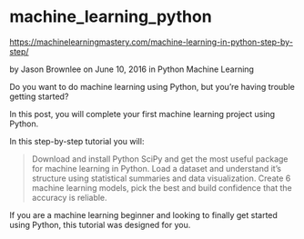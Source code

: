 # machine_learning_python
https://machinelearningmastery.com/machine-learning-in-python-step-by-step/

by Jason Brownlee on June 10, 2016 in Python Machine Learning

Do you want to do machine learning using Python, but you’re having trouble getting started?

In this post, you will complete your first machine learning project using Python.

In this step-by-step tutorial you will:

> Download and install Python SciPy and get the most useful package for machine learning in Python.
> Load a dataset and understand it’s structure using statistical summaries and data visualization.
> Create 6 machine learning models, pick the best and build confidence that the accuracy is reliable.

If you are a machine learning beginner and looking to finally get started using Python, this tutorial was designed for you.
